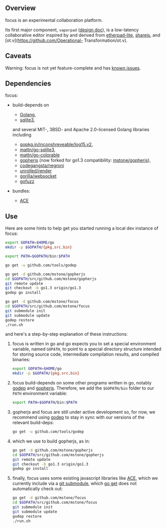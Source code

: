 ## Overview

focus is an experimental collaboration platform.

Its first major component, `vaporpad` ([design doc](./docs/intent.adoc)), is a
low-latency collaborative editor inspired by and derived from
[etherpad-lite](http://etherpad.org), [sharejs](http://sharejs.org), and
[ot.v](https://github.com/Operational- Transformation/ot.v).

## Caveats

Warning: focus is not yet feature-complete and has [known
issues](https://github.com/mstone/focus/issues).

## Dependencies

focus:

  * build-depends on

      * [Golang](http://golang.org),
      * [sqlite3](http://sqlite.org),

    and several MIT-, 3BSD- and Apache 2.0-licensed Golang libraries including

      * [gopkg.in/inconshreveable/log15.v2](https://gopkg.in/inconshreveable/log15.v2),
      * [mattn/go-sqlite3](https://github.com/mattn/go-sqlite3),
      * [mattn/go-colorable](https://github.com/mattn/go-colorable)
      * [gopherjs](https://github.com/gopherjs/gopherjs) (now forked for go1.3 compatibility: [mstone/gopherjs](https://github.com/mstone/gopherjs)),
      * [codegangsta/negroni](https://github.com/codegangsta/negroni)
      * [unrolled/render](https://github.com/unrolled/render)
      * [gorilla/websocket](https://github.com/gorilla/websocket)
      * [gofuzz](https://github.com/google/gofuzz)

  * bundles:

      * [ACE](http://ace.c9.io)

## Use

Here are some hints to help get you started running a local dev instance of focus:

```bash
export GOPATH=$HOME/go
mkdir -p $GOPATH/{pkg,src,bin}

export PATH=$GOPATH/bin:$PATH

go get -u github.com/tools/godep

go get -d github.com/mstone/gopherjs
cd $GOPATH/src/github.com/mstone/gopherjs
git remote update
git checkout -b go1.3 origin/go1.3
godep go install

go get -d github.com/mstone/focus
cd $GOPATH/src/github.com/mstone/focus
git submodule init
git submodule update
godep restore
./run.sh
```

and here's a step-by-step explanation of these instructions:

1. focus is written in go and go expects you to set a special environment
variable, named `GOPATH`, to point to a special directory structure intended
for storing source code, intermediate compilation results, and compiled
binaries:

    ```bash
    export GOPATH=$HOME/go
    mkdir -p $GOPATH/{pkg,src,bin}
    ```

2. focus build-depends on some other programs written in go, notably
[godep](https://github.com/tools/godep) and
[gopherjs](https://github.com/gopherjs/gopherjs). Therefore, we add the
`$GOPATH/bin` folder to our `PATH` environment variable:

    ```bash
    export PATH=$GOPATH/bin:$PATH
    ```

3. gopherjs and focus are still under active development so, for now, we
recommend using [godep](https://github.com/tools/godep) to stay in sync with
our versions of the relevant build-deps:

    ```bash
    go get -u github.com/tools/godep
    ```

4. which we use to build gopherjs, as in:

    ```bash
    go get -d github.com/mstone/gopherjs
    cd $GOPATH/src/github.com/mstone/gopherjs
    git remote update
    git checkout -b go1.3 origin/go1.3
    godep go install
    ```

5. finally, focus uses some existing javascript libraries like
[ACE](http://ace.c9.io), which we currently include via a [git
submodule](http://git-scm.com/docs/git-submodule), which [go
get](http://golang.org/cmd/go/#hdr-Download_and_install_packages_and_dependencies)
does not automatically check out:

    ```bash
    go get -d github.com/mstone/focus
    cd $GOPATH/src/github.com/mstone/focus
    git submodule init
    git submodule update
    godep restore
    ./run.sh
    ```
